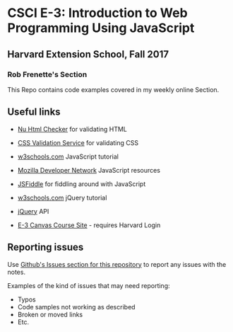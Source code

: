 # CSCI E-3: Introduction to Web Programming Using JavaScript

## Harvard Extension School, Fall 2017

### Rob Frenette's Section 

This Repo contains code examples covered in my weekly online Section.

## Useful links

* [Nu Html Checker](https://validator.w3.org/nu/) for validating HTML
* [CSS Validation Service](https://jigsaw.w3.org/css-validator/) for validating CSS
* [w3schools.com](https://www.w3schools.com/Js/default.asp) JavaScript tutorial
* [Mozilla Developer Network](https://developer.mozilla.org/en-US/docs/Web/JavaScript) JavaScript resources
* [JSFiddle](https://jsfiddle.net/) for fiddling around with JavaScript
* [w3schools.com](https://www.w3schools.com/jquery/default.asp) jQuery tutorial
* [jQuery](http://api.jquery.com/) API

* [E-3 Canvas Course Site](https://canvas.harvard.edu/courses/33166) - requires Harvard Login
 
## Reporting issues
Use [Github's Issues section for this repository](https://github.com/RobertFrenette/E-3_Fall_2017/issues) to report any issues with the notes.

Examples of the kind of issues that may need reporting:
+ Typos
+ Code samples not working as described
+ Broken or moved links
+ Etc.
 